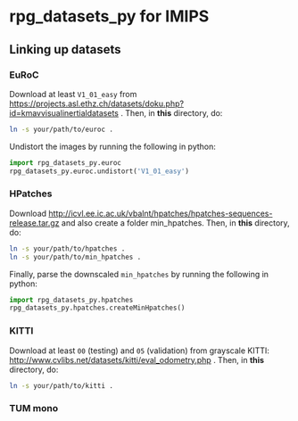 # rpg_datasets_py for IMIPS

## Linking up datasets

### EuRoC

Download at least `V1_01_easy` from https://projects.asl.ethz.ch/datasets/doku.php?id=kmavvisualinertialdatasets . Then, in **this** directory, do:
```bash
ln -s your/path/to/euroc .
```
Undistort the images by running the following in python:
```python
import rpg_datasets_py.euroc
rpg_datasets_py.euroc.undistort('V1_01_easy')
```


### HPatches

Download http://icvl.ee.ic.ac.uk/vbalnt/hpatches/hpatches-sequences-release.tar.gz and also create a folder min_hpatches. Then, in **this** directory, do:
```bash
ln -s your/path/to/hpatches .
ln -s your/path/to/min_hpatches .
```
Finally, parse the downscaled `min_hpatches` by running the following in python:
```python
import rpg_datasets_py.hpatches
rpg_datasets_py.hpatches.createMinHpatches()
```

### KITTI

Download at least `00` (testing) and `05` (validation) from grayscale KITTI: http://www.cvlibs.net/datasets/kitti/eval_odometry.php . Then, in **this** directory, do:
```bash
ln -s your/path/to/kitti .
```

### TUM mono
